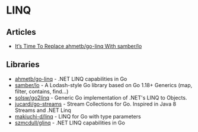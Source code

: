 # LINQ

## Articles
- [It’s Time To Replace ahmetb/go-linq With samber/lo](https://itnext.io/its-time-to-replace-ahmetb-go-linq-with-samber-lo-e77b3c86ff1)

## Libraries

- [ahmetb/go-linq](https://github.com/ahmetb/go-linq) - .NET LINQ capabilities in Go
- [samber/lo](https://github.com/samber/lo) - A Lodash-style Go library based on Go 1.18+ Generics (map, filter, contains, find...)
- [solsw/go2linq](https://github.com/solsw/go2linq) - Generic Go implementation of .NET's LINQ to Objects.
- [jucardi/go-streams](https://github.com/jucardi/go-streams) - Stream Collections for Go. Inspired in Java 8 Streams and .NET Linq
- [makiuchi-d/linq](https://github.com/makiuchi-d/linq) - LINQ for Go with type parameters
- [szmcdull/glinq](https://github.com/szmcdull/glinq) - .NET LINQ capabilities in Go